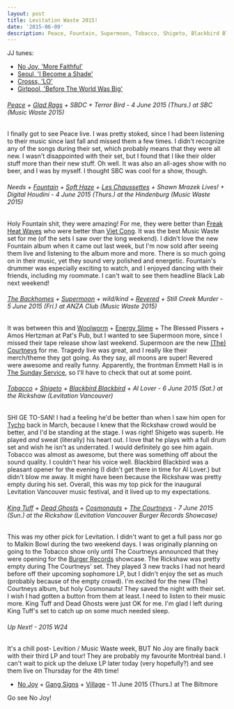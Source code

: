 ```yaml
---
layout: post
title: Levitation Waste 2015!
date: '2015-06-09'
description: Peace, Fountain, Supermoon, Tobacco, Shigeto, Blackbird Blackbird, Cosmonauts, The Courtneys, No Joy, Seoul, Crosss, Girlpool, Woolworm, Village, Mesa Luna, nbd
---
```

<p class="list-description">JJ tunes:</p>

  * [No Joy, 'More Faithful'](http://exclaim.ca/Music/article/no_joy-more_faithful_album_stream)
  * [Seoul, 'I Become a Shade'](http://www.spin.com/2015/06/seoul-i-become-a-shade-album-stream/)
  * [Crosss, 'LO'](https://crosss.bandcamp.com/album/lo)
  * [Girlpool, 'Before The World Was Big'](https://open.spotify.com/album/3l4sBcK7xGi0aLYgVqvgMR)

###### [Peace](https://peacevancouver.bandcamp.com/album/my-face) + [Glad Rags](https://gladragsband.bandcamp.com/) + SBDC + Terror Bird - 4 June 2015 (Thurs.) at SBC (Music Waste 2015)

I finally got to see Peace live. I was pretty stoked, since I had been listening to their music since last fall and missed them a few times. I didn't recognize any of the songs during their set, which probably means that they were all new. I wasn't disappointed with their set, but I found that I like their older stuff more than their new stuff. Oh well. It was also an all-ages show with no beer, and I was by myself. I thought SBC was cool for a show, though.

###### Needs + [Fountain](http://fountain.bandcamp.com/track/high-strung-on-zen) + [Soft Haze](http://softhaze.bandcamp.com/) + [Les Chaussettes](http://leschaussettes.bandcamp.com/) + Shawn Mrazek Lives! + Digital Houdini - 4 June 2015 (Thurs.) at the Hindenburg (Music Waste 2015)

Holy Fountain shit, they were amazing! For me, they were better than [Freak Heat Waves](https://freakheatwaves.bandcamp.com/track/bonnies-state-of-mind) who were better than [Viet Cong](https://open.spotify.com/track/7rqZJ8JM8nlNHb4p8eCSTR). It was the best Music Waste set for me (of the sets I saw over the long weekend). I didn't love the new Fountain album when it came out last week, but I'm now sold after seeing them live and listening to the album more and more. There is so much going on in their music, yet they sound very polished and energetic. Fountain's drummer was especially exciting to watch, and I enjoyed dancing with their friends, including my roommate. I can't wait to see them headline Black Lab next weekend!

###### [The Backhomes](https://thebackhomesband.bandcamp.com/) + [Supermoon](http://allmoonsaresuper.bandcamp.com/track/tragedy) + wild/kind + [Revered](https://soundcloud.com/emmett-hall-revered) + Still Creek Murder - 5 June 2015 (Fri.) at ANZA Club (Music Waste 2015)

It was between this and [Woolworm](http://woolworm.bandcamp.com/track/useless) + [Energy Slime](http://jayarner.bandcamp.com/album/new-dimensional) + The Blessed Pissers + Amos Hertzman at Pat's Pub, but I wanted to see Supermoon more, since I missed their tape release show last weekend. Supermoon are the new [(The) Courtneys](https://thecourtneys.bandcamp.com/track/90210-2) for me. Tragedy live was great, and I really like their merch/theme they got going. As they say, all moons are super! Revered were awesome and really funny. Apparently, the frontman Emmett Hall is in [The Sunday Service](http://www.foxcabaret.com/calendar), so I'll have to check that out at some point.

###### [Tobacco](https://open.spotify.com/track/43G33jY3949ilzpR7DOmLY) + [Shigeto](https://open.spotify.com/track/3Hptzj8cBMnD6TdUfyipul) + [Blackbird Blackbird](https://blackbirdblackbird.bandcamp.com/track/tangerine-sky) + Al Lover - 6 June 2015 (Sat.) at the Rickshaw (Levitation Vancouver)

SHI GE TO-SAN! I had a feeling he'd be better than when I saw him open for [Tycho](https://soundcloud.com/tycho/tycho-awake) back in March, because I knew that the Rickshaw crowd would be better, and I'd be standing at the stage. I was right! Shigeto was superb. He played _and_ sweat (literally) his heart out. I love that he plays with a full drum set and wish he isn't as underrated. I would definitely go see him again. Tobacco was almost as awesome, but there was something off about the sound quality. I couldn't hear his voice well. Blackbird Blackbird was a pleasant opener for the evening (I didn't get there in time for Al Lover.) but didn't blow me away. It might have been because the Rickshaw was pretty empty during his set. Overall, this was my top pick for the inaugural Levitation Vancouver music festival, and it lived up to my expectations.

###### [King Tuff](https://open.spotify.com/artist/0uI2HyW0eIbTbyH3S2XDHI) + [Dead Ghosts](https://open.spotify.com/artist/3p0vuGnsU3JN0ZVBLiJwmp) + [Cosmonauts](https://open.spotify.com/artist/5fdHAaz0jnb4l2VEoHh5rb) + [The Courtneys](https://thecourtneys.bandcamp.com/track/social-anxiety) - 7 June 2015 (Sun.) at the Rickshaw (Levitation Vancouver Burger Records Showcase)

This was my other pick for Levitation. I didn't want to get a full pass nor go to Malkin Bowl during the two weekend days. I was originally planning on going to the Tobacco show only until The Courtneys announced that they were opening for the [Burger Records](http://www.burgerrecords.org/) showcase. The Rickshaw was pretty empty during The Courtneys' set. They played 3 new tracks I had not heard before off their upcoming sophomore LP, but I didn't enjoy the set as much (probably because of the empty crowd). I'm excited for the new (The) Courtneys album, but holy Cosmonauts! They saved the night with their set. I wish I had gotten a button from them at least. I need to listen to their music more. King Tuff and Dead Ghosts were just OK for me. I'm glad I left during King Tuff's set to catch up on some much needed sleep.

###### Up Next! - 2015 W24

<p class="list-description">It's a chill post- Levition / Music Waste week, BUT No Joy are finally back with their third LP and tour! They are probably my favourite Montréal band. I can't wait to pick up the deluxe LP later today (very hopefully?) and see them live on Thursday for the 4th time!</p>

  * [No Joy](https://www.youtube.com/watch?v=7U5LWokfRHY) + [Gang Signs](https://gangxsigns.bandcamp.com/) + [Village](http://villagevillage.bandcamp.com/track/stranger-thoughts-2) - 11 June 2015 (Thurs.) at The Biltmore

Go see No Joy! <i class="twa twa-lg twa-no-good"></i><i class="twa twa-lg twa-joy"></i>
